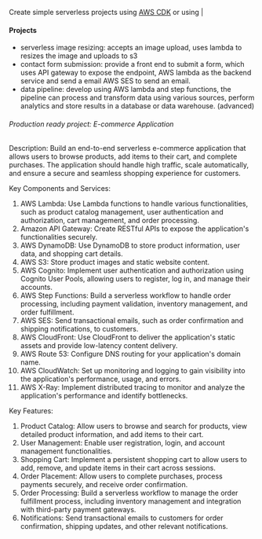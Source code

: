Create simple serverless projects using [AWS CDK](https://docs.aws.amazon.com/cdk/v2/guide/getting_started.html) or using |

#### Projects 
- serverless image resizing: accepts an image upload, uses lambda to resizes the image and uploads to s3
- contact form submission: provide a front end to submit a form, which uses API gateway to expose the endpoint, AWS lambda as the backend service and send a email AWS SES to send an email.
- data pipeline: develop using AWS lambda and step functions, the pipeline can process and transform data using various sources, perform analytics and store results in a database or data warehouse. (advanced)

###### Production ready project: E-commerce Application

Description: Build an end-to-end serverless e-commerce application that allows users to browse products, add items to their cart, and complete purchases. The application should handle high traffic, scale automatically, and ensure a secure and seamless shopping experience for customers.

Key Components and Services:

1. AWS Lambda: Use Lambda functions to handle various functionalities, such as product catalog management, user authentication and authorization, cart management, and order processing.
2. Amazon API Gateway: Create RESTful APIs to expose the application's functionalities securely.
3. AWS DynamoDB: Use DynamoDB to store product information, user data, and shopping cart details.
4. AWS S3: Store product images and static website content.
5. AWS Cognito: Implement user authentication and authorization using Cognito User Pools, allowing users to register, log in, and manage their accounts.
6. AWS Step Functions: Build a serverless workflow to handle order processing, including payment validation, inventory management, and order fulfillment.
7. AWS SES: Send transactional emails, such as order confirmation and shipping notifications, to customers.
8. AWS CloudFront: Use CloudFront to deliver the application's static assets and provide low-latency content delivery.
9. AWS Route 53: Configure DNS routing for your application's domain name.
10. AWS CloudWatch: Set up monitoring and logging to gain visibility into the application's performance, usage, and errors.
11. AWS X-Ray: Implement distributed tracing to monitor and analyze the application's performance and identify bottlenecks.

Key Features:

1. Product Catalog: Allow users to browse and search for products, view detailed product information, and add items to their cart.
2. User Management: Enable user registration, login, and account management functionalities.
3. Shopping Cart: Implement a persistent shopping cart to allow users to add, remove, and update items in their cart across sessions.
4. Order Placement: Allow users to complete purchases, process payments securely, and receive order confirmation.
5. Order Processing: Build a serverless workflow to manage the order fulfillment process, including inventory management and integration with third-party payment gateways.
6. Notifications: Send transactional emails to customers for order confirmation, shipping updates, and other relevant notifications.